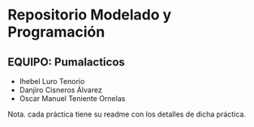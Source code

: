 # Repositorio Modelado y Programación 
## **EQUIPO:** Pumalacticos 
- Ihebel Luro Tenorio
- Danjiro Cisneros Álvarez
- Oscar Manuel Teniente Ornelas

Nota. cada práctica tiene su readme con los detalles de dicha práctica.
